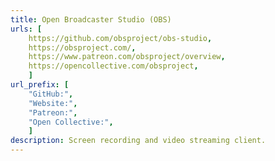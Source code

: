 ```yaml
---
title: Open Broadcaster Studio (OBS)
urls: [
    https://github.com/obsproject/obs-studio,
    https://obsproject.com/,
    https://www.patreon.com/obsproject/overview,
    https://opencollective.com/obsproject,
    ]
url_prefix: [
    "GitHub:", 
    "Website:",
    "Patreon:",
    "Open Collective:",
    ]
description: Screen recording and video streaming client.
---
```

